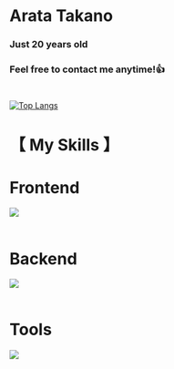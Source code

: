 # Arata Takano
### Just 20 years old 
### Feel free to contact me anytime!👍
#

[![Top Langs](https://github-readme-stats.vercel.app/api/top-langs/?username=Arata1202&layout=compact&theme=vue-dark)](https://github.com/anuraghazra/github-readme-stats)


# 【 My Skills 】


# Frontend

<img src="https://skillicons.dev/icons?i=html,css,js,django,jquery,vue" /> <br /><br />


# Backend

<img src="https://skillicons.dev/icons?i=php,python,sqlite,mysql,postgresql,aws,nginx,laravel" /> <br /><br />


# Tools

<img src="https://skillicons.dev/icons?i=vscode,wordpress,eclipse,linux,powershell,git,github,docker" /> <br /><br />
  





